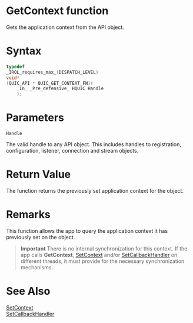 GetContext function
======

Gets the application context from the API object.

# Syntax

```C
typedef
_IRQL_requires_max_(DISPATCH_LEVEL)
void*
(QUIC_API * QUIC_GET_CONTEXT_FN)(
    _In_ _Pre_defensive_ HQUIC Handle
    );
```

# Parameters

`Handle`

The valid handle to any API object. This includes handles to registration, configuration, listener, connection and stream objects.

# Return Value

The function returns the previously set application context for the object.

# Remarks

This function allows the app to query the application context it has previously set on the object.

> **Important** There is no internal synchronization for this context. If the app calls **GetContext**, [SetContext](SetContext.md) and/or [SetCallbackHandler](SetCallbackHandler.md) on different threads, it must provide for the necessary synchronization mechanisms.

# See Also

[SetContext](SetContext.md)<br>
[SetCallbackHandler](SetCallbackHandler.md)<br>
